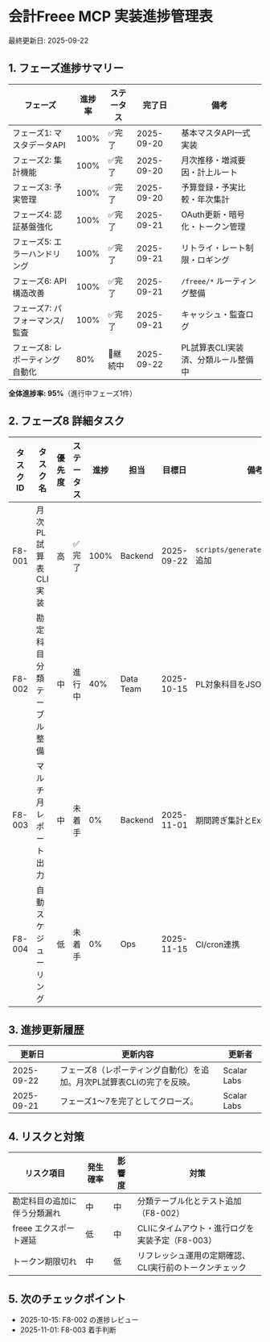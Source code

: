 # 会計Freee MCP 実装進捗管理表

最終更新日: 2025-09-22

## 1. フェーズ進捗サマリー

| フェーズ | 進捗率 | ステータス | 完了日 | 備考 |
|-----------|--------|------------|--------|------|
| フェーズ1: マスタデータAPI | 100% | ✅完了 | 2025-09-20 | 基本マスタAPI一式実装 |
| フェーズ2: 集計機能 | 100% | ✅完了 | 2025-09-20 | 月次推移・増減要因・計上ルート |
| フェーズ3: 予実管理 | 100% | ✅完了 | 2025-09-20 | 予算登録・予実比較・年次集計 |
| フェーズ4: 認証基盤強化 | 100% | ✅完了 | 2025-09-21 | OAuth更新・暗号化・トークン管理 |
| フェーズ5: エラーハンドリング | 100% | ✅完了 | 2025-09-21 | リトライ・レート制限・ロギング |
| フェーズ6: API構造改善 | 100% | ✅完了 | 2025-09-21 | `/freee/*` ルーティング整備 |
| フェーズ7: パフォーマンス/監査 | 100% | ✅完了 | 2025-09-21 | キャッシュ・監査ログ |
| フェーズ8: レポーティング自動化 | 80% | 🚧継続中 | 2025-09-22 | PL試算表CLI実装済、分類ルール整備中 |

**全体進捗率: 95%**（進行中フェーズ1件）

## 2. フェーズ8 詳細タスク

| タスクID | タスク名 | 優先度 | ステータス | 進捗 | 担当 | 目標日 | 備考 |
|----------|----------|--------|-----------|------|------|--------|------|
| F8-001 | 月次PL試算表CLI実装 | 高 | ✅完了 | 100% | Backend | 2025-09-22 | `scripts/generate_pl_report.js` 追加 |
| F8-002 | 勘定科目分類テーブル整備 | 中 | 進行中 | 40% | Data Team | 2025-10-15 | PL対象科目をJSON管理へ |
| F8-003 | マルチ月レポート出力 | 中 | 未着手 | 0% | Backend | 2025-11-01 | 期間跨ぎ集計とExcel連携 |
| F8-004 | 自動スケジューリング | 低 | 未着手 | 0% | Ops | 2025-11-15 | CI/cron連携 |

## 3. 進捗更新履歴

| 更新日 | 更新内容 | 更新者 |
|--------|---------|--------|
| 2025-09-22 | フェーズ8（レポーティング自動化）を追加。月次PL試算表CLIの完了を反映。 | Scalar Labs |
| 2025-09-21 | フェーズ1〜7を完了としてクローズ。 | Scalar Labs |

## 4. リスクと対策

| リスク項目 | 発生確率 | 影響度 | 対策 |
|-------------|-----------|--------|------|
| 勘定科目の追加に伴う分類漏れ | 中 | 中 | 分類テーブル化とテスト追加（F8-002） |
| freee エクスポート遅延 | 低 | 中 | CLIにタイムアウト・進行ログを実装予定（F8-003） |
| トークン期限切れ | 中 | 低 | リフレッシュ運用の定期確認、CLI実行前のトークンチェック |

## 5. 次のチェックポイント
- 2025-10-15: F8-002 の進捗レビュー
- 2025-11-01: F8-003 着手判断
